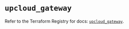 # `upcloud_gateway`

Refer to the Terraform Registry for docs: [`upcloud_gateway`](https://registry.terraform.io/providers/upcloudltd/upcloud/5.20.0/docs/resources/gateway).
